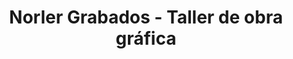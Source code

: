 ---
title: "Norler Grabados - Taller de obra gráfica"
url: /sevilla/norler-grabados-taller-de-obra-grafica/
shop: artesanía
---